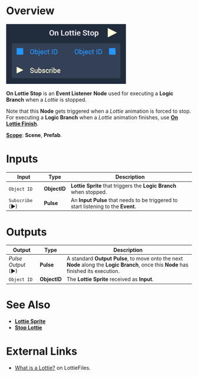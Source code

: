 # Overview

![The On Lottie Stop Node.](../../../.gitbook/assets/node-on-lottie-stop.png)

**On Lottie Stop** is an **Event Listener** **Node** used for executing a **Logic Branch** when a *Lottie* is stopped.

Note that this **Node** gets triggered when a *Lottie* animation is forced to stop. For executing a **Logic Branch** when a *Lottie* animation finishes, use [**On Lottie Finish**](on-lottie-finish.md).

[**Scope**](../../overview.md#scopes): **Scene**, **Prefab**.



# Inputs

|Input|Type|Description|
|---|---|---|
| `Object ID` | **ObjectID** | **Lottie Sprite** that triggers the **Logic Branch** when stopped. |
| `Subscribe` (►)|**Pulse** | An **Input Pulse** that needs to be triggered to start listening to the **Event**. |

# Outputs

|Output|Type|Description|
|---|---|---|
|*Pulse Output* (►)|**Pulse**|A standard **Output Pulse**, to move onto the next **Node** along the **Logic Branch**, once this **Node** has finished its execution.|
| `Object ID` | **ObjectID** | The **Lottie Sprite** received as **Input**. | 


# See Also

* [**Lottie Sprite**](../../../objects-and-types/scene-objects/lottie-sprite.md)
* [**Stop Lottie**](../../incari/lottie/stop-lottie.md)

# External Links

* [What is a Lottie?](https://lottiefiles.com/what-is-lottie) on LottieFiles.
